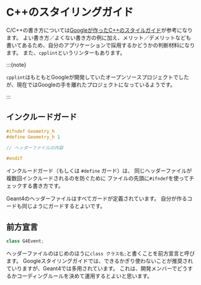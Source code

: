 # C++のスタイリングガイド

C/C++の書き方については[Googleが作ったC++のスタイルガイド](https://google.github.io/styleguide/cppguide.html)が参考になります。
よい書き方／よくない書き方の例に加え、メリット／デメリットなども書いてあるため、自分のアプリケーションで採用するかどうかの判断材料になります。
また、``cpplint``というリンターもあります。

:::{note}

``cpplint``はもともとGoogleが開発していたオープンソースプロジェクトでしたが、現在ではGoogleの手を離れたプロジェクトになっているようです。

:::

## インクルードガード

```cpp
#ifndef Geometry_h
#define Geometry_h 1

// ヘッダーファイルの内容

#endif
```

インクルードガード（もしくは ``#define`` ガード）は、
同じヘッダーファイルが複数回インクルードされるのを防ぐために
ファイルの先頭に``#ifndef``を使ってチェックする書き方です。

Geant4のヘッダーファイルはすべてガードが定義されています。
自分が作るコードも同じようにガードするとよいです。

## 前方宣言

```cpp
class G4Event;
```

ヘッダーファイルのはじめのほうに``class クラス名;``と書くことを前方宣言と呼びます。
Googleスタイリングガイドでは、できるかぎり使わないことが推奨されていりますが、Geant4では多用されています。
これは、開発メンバーでどうするかコーディングルールを決めて運用するとよいと思います。
